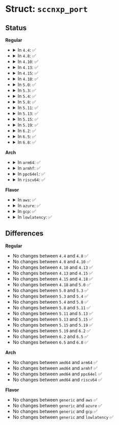 # Struct: <code>sccnxp_port</code>

## Status
<b>Regular</b>
<ul>
<li>
<details>
<summary>In <code>4.4</code>: ✅</summary>

```c
struct sccnxp_port {
    struct uart_driver uart;
    struct uart_port port[2];
    bool opened[2];
    int irq;
    u8 imr;
    struct sccnxp_chip *chip;
    struct console console;
    spinlock_t lock;
    bool poll;
    struct timer_list timer;
    struct sccnxp_pdata pdata;
    struct regulator *regulator;
};
```
</details>
</li>
<li>
<details>
<summary>In <code>4.8</code>: ✅</summary>

```c
struct sccnxp_port {
    struct uart_driver uart;
    struct uart_port port[2];
    bool opened[2];
    int irq;
    u8 imr;
    struct sccnxp_chip *chip;
    struct console console;
    spinlock_t lock;
    bool poll;
    struct timer_list timer;
    struct sccnxp_pdata pdata;
    struct regulator *regulator;
};
```
</details>
</li>
<li>
<details>
<summary>In <code>4.10</code>: ✅</summary>

```c
struct sccnxp_port {
    struct uart_driver uart;
    struct uart_port port[2];
    bool opened[2];
    int irq;
    u8 imr;
    struct sccnxp_chip *chip;
    struct console console;
    spinlock_t lock;
    bool poll;
    struct timer_list timer;
    struct sccnxp_pdata pdata;
    struct regulator *regulator;
};
```
</details>
</li>
<li>
<details>
<summary>In <code>4.13</code>: ✅</summary>

```c
struct sccnxp_port {
    struct uart_driver uart;
    struct uart_port port[2];
    bool opened[2];
    int irq;
    u8 imr;
    struct sccnxp_chip *chip;
    struct console console;
    spinlock_t lock;
    bool poll;
    struct timer_list timer;
    struct sccnxp_pdata pdata;
    struct regulator *regulator;
};
```
</details>
</li>
<li>
<details>
<summary>In <code>4.15</code>: ✅</summary>

```c
struct sccnxp_port {
    struct uart_driver uart;
    struct uart_port port[2];
    bool opened[2];
    int irq;
    u8 imr;
    struct sccnxp_chip *chip;
    struct console console;
    spinlock_t lock;
    bool poll;
    struct timer_list timer;
    struct sccnxp_pdata pdata;
    struct regulator *regulator;
};
```
</details>
</li>
<li>
<details>
<summary>In <code>4.18</code>: ✅</summary>

```c
struct sccnxp_port {
    struct uart_driver uart;
    struct uart_port port[2];
    bool opened[2];
    int irq;
    u8 imr;
    struct sccnxp_chip *chip;
    struct console console;
    spinlock_t lock;
    bool poll;
    struct timer_list timer;
    struct sccnxp_pdata pdata;
    struct regulator *regulator;
};
```
</details>
</li>
<li>
<details>
<summary>In <code>5.0</code>: ✅</summary>

```c
struct sccnxp_port {
    struct uart_driver uart;
    struct uart_port port[2];
    bool opened[2];
    int irq;
    u8 imr;
    struct sccnxp_chip *chip;
    struct console console;
    spinlock_t lock;
    bool poll;
    struct timer_list timer;
    struct sccnxp_pdata pdata;
    struct regulator *regulator;
};
```
</details>
</li>
<li>
<details>
<summary>In <code>5.3</code>: ✅</summary>

```c
struct sccnxp_port {
    struct uart_driver uart;
    struct uart_port port[2];
    bool opened[2];
    int irq;
    u8 imr;
    struct sccnxp_chip *chip;
    struct console console;
    spinlock_t lock;
    bool poll;
    struct timer_list timer;
    struct sccnxp_pdata pdata;
    struct regulator *regulator;
};
```
</details>
</li>
<li>
<details>
<summary>In <code>5.4</code>: ✅</summary>

```c
struct sccnxp_port {
    struct uart_driver uart;
    struct uart_port port[2];
    bool opened[2];
    int irq;
    u8 imr;
    struct sccnxp_chip *chip;
    struct console console;
    spinlock_t lock;
    bool poll;
    struct timer_list timer;
    struct sccnxp_pdata pdata;
    struct regulator *regulator;
};
```
</details>
</li>
<li>
<details>
<summary>In <code>5.8</code>: ✅</summary>

```c
struct sccnxp_port {
    struct uart_driver uart;
    struct uart_port port[2];
    bool opened[2];
    int irq;
    u8 imr;
    struct sccnxp_chip *chip;
    struct console console;
    spinlock_t lock;
    bool poll;
    struct timer_list timer;
    struct sccnxp_pdata pdata;
    struct regulator *regulator;
};
```
</details>
</li>
<li>
<details>
<summary>In <code>5.11</code>: ✅</summary>

```c
struct sccnxp_port {
    struct uart_driver uart;
    struct uart_port port[2];
    bool opened[2];
    int irq;
    u8 imr;
    struct sccnxp_chip *chip;
    struct console console;
    spinlock_t lock;
    bool poll;
    struct timer_list timer;
    struct sccnxp_pdata pdata;
    struct regulator *regulator;
};
```
</details>
</li>
<li>
<details>
<summary>In <code>5.13</code>: ✅</summary>

```c
struct sccnxp_port {
    struct uart_driver uart;
    struct uart_port port[2];
    bool opened[2];
    int irq;
    u8 imr;
    struct sccnxp_chip *chip;
    struct console console;
    spinlock_t lock;
    bool poll;
    struct timer_list timer;
    struct sccnxp_pdata pdata;
    struct regulator *regulator;
};
```
</details>
</li>
<li>
<details>
<summary>In <code>5.15</code>: ✅</summary>

```c
struct sccnxp_port {
    struct uart_driver uart;
    struct uart_port port[2];
    bool opened[2];
    int irq;
    u8 imr;
    struct sccnxp_chip *chip;
    struct console console;
    spinlock_t lock;
    bool poll;
    struct timer_list timer;
    struct sccnxp_pdata pdata;
    struct regulator *regulator;
};
```
</details>
</li>
<li>
<details>
<summary>In <code>5.19</code>: ✅</summary>

```c
struct sccnxp_port {
    struct uart_driver uart;
    struct uart_port port[2];
    bool opened[2];
    int irq;
    u8 imr;
    struct sccnxp_chip *chip;
    struct console console;
    spinlock_t lock;
    bool poll;
    struct timer_list timer;
    struct sccnxp_pdata pdata;
    struct regulator *regulator;
};
```
</details>
</li>
<li>
<details>
<summary>In <code>6.2</code>: ✅</summary>

```c
struct sccnxp_port {
    struct uart_driver uart;
    struct uart_port port[2];
    bool opened[2];
    int irq;
    u8 imr;
    struct sccnxp_chip *chip;
    struct console console;
    spinlock_t lock;
    bool poll;
    struct timer_list timer;
    struct sccnxp_pdata pdata;
    struct regulator *regulator;
};
```
</details>
</li>
<li>
<details>
<summary>In <code>6.5</code>: ✅</summary>

```c
struct sccnxp_port {
    struct uart_driver uart;
    struct uart_port port[2];
    bool opened[2];
    int irq;
    u8 imr;
    struct sccnxp_chip *chip;
    struct console console;
    spinlock_t lock;
    bool poll;
    struct timer_list timer;
    struct sccnxp_pdata pdata;
    struct regulator *regulator;
};
```
</details>
</li>
<li>
<details>
<summary>In <code>6.8</code>: ✅</summary>

```c
struct sccnxp_port {
    struct uart_driver uart;
    struct uart_port port[2];
    bool opened[2];
    int irq;
    u8 imr;
    struct sccnxp_chip *chip;
    struct console console;
    spinlock_t lock;
    bool poll;
    struct timer_list timer;
    struct sccnxp_pdata pdata;
    struct regulator *regulator;
};
```
</details>
</li>
</ul>
<b>Arch</b>
<ul>
<li>
<details>
<summary>In <code>arm64</code>: ✅</summary>

```c
struct sccnxp_port {
    struct uart_driver uart;
    struct uart_port port[2];
    bool opened[2];
    int irq;
    u8 imr;
    struct sccnxp_chip *chip;
    struct console console;
    spinlock_t lock;
    bool poll;
    struct timer_list timer;
    struct sccnxp_pdata pdata;
    struct regulator *regulator;
};
```
</details>
</li>
<li>
<details>
<summary>In <code>armhf</code>: ✅</summary>

```c
struct sccnxp_port {
    struct uart_driver uart;
    struct uart_port port[2];
    bool opened[2];
    int irq;
    u8 imr;
    struct sccnxp_chip *chip;
    struct console console;
    spinlock_t lock;
    bool poll;
    struct timer_list timer;
    struct sccnxp_pdata pdata;
    struct regulator *regulator;
};
```
</details>
</li>
<li>
<details>
<summary>In <code>ppc64el</code>: ✅</summary>

```c
struct sccnxp_port {
    struct uart_driver uart;
    struct uart_port port[2];
    bool opened[2];
    int irq;
    u8 imr;
    struct sccnxp_chip *chip;
    struct console console;
    spinlock_t lock;
    bool poll;
    struct timer_list timer;
    struct sccnxp_pdata pdata;
    struct regulator *regulator;
};
```
</details>
</li>
<li>
<details>
<summary>In <code>riscv64</code>: ✅</summary>

```c
struct sccnxp_port {
    struct uart_driver uart;
    struct uart_port port[2];
    bool opened[2];
    int irq;
    u8 imr;
    struct sccnxp_chip *chip;
    struct console console;
    spinlock_t lock;
    bool poll;
    struct timer_list timer;
    struct sccnxp_pdata pdata;
    struct regulator *regulator;
};
```
</details>
</li>
</ul>
<b>Flavor</b>
<ul>
<li>
<details>
<summary>In <code>aws</code>: ✅</summary>

```c
struct sccnxp_port {
    struct uart_driver uart;
    struct uart_port port[2];
    bool opened[2];
    int irq;
    u8 imr;
    struct sccnxp_chip *chip;
    struct console console;
    spinlock_t lock;
    bool poll;
    struct timer_list timer;
    struct sccnxp_pdata pdata;
    struct regulator *regulator;
};
```
</details>
</li>
<li>
<details>
<summary>In <code>azure</code>: ✅</summary>

```c
struct sccnxp_port {
    struct uart_driver uart;
    struct uart_port port[2];
    bool opened[2];
    int irq;
    u8 imr;
    struct sccnxp_chip *chip;
    struct console console;
    spinlock_t lock;
    bool poll;
    struct timer_list timer;
    struct sccnxp_pdata pdata;
    struct regulator *regulator;
};
```
</details>
</li>
<li>
<details>
<summary>In <code>gcp</code>: ✅</summary>

```c
struct sccnxp_port {
    struct uart_driver uart;
    struct uart_port port[2];
    bool opened[2];
    int irq;
    u8 imr;
    struct sccnxp_chip *chip;
    struct console console;
    spinlock_t lock;
    bool poll;
    struct timer_list timer;
    struct sccnxp_pdata pdata;
    struct regulator *regulator;
};
```
</details>
</li>
<li>
<details>
<summary>In <code>lowlatency</code>: ✅</summary>

```c
struct sccnxp_port {
    struct uart_driver uart;
    struct uart_port port[2];
    bool opened[2];
    int irq;
    u8 imr;
    struct sccnxp_chip *chip;
    struct console console;
    spinlock_t lock;
    bool poll;
    struct timer_list timer;
    struct sccnxp_pdata pdata;
    struct regulator *regulator;
};
```
</details>
</li>
</ul>

## Differences
<b>Regular</b>
<ul>
<li>
No changes between <code>4.4</code> and <code>4.8</code> ✅
</li>
<li>
No changes between <code>4.8</code> and <code>4.10</code> ✅
</li>
<li>
No changes between <code>4.10</code> and <code>4.13</code> ✅
</li>
<li>
No changes between <code>4.13</code> and <code>4.15</code> ✅
</li>
<li>
No changes between <code>4.15</code> and <code>4.18</code> ✅
</li>
<li>
No changes between <code>4.18</code> and <code>5.0</code> ✅
</li>
<li>
No changes between <code>5.0</code> and <code>5.3</code> ✅
</li>
<li>
No changes between <code>5.3</code> and <code>5.4</code> ✅
</li>
<li>
No changes between <code>5.4</code> and <code>5.8</code> ✅
</li>
<li>
No changes between <code>5.8</code> and <code>5.11</code> ✅
</li>
<li>
No changes between <code>5.11</code> and <code>5.13</code> ✅
</li>
<li>
No changes between <code>5.13</code> and <code>5.15</code> ✅
</li>
<li>
No changes between <code>5.15</code> and <code>5.19</code> ✅
</li>
<li>
No changes between <code>5.19</code> and <code>6.2</code> ✅
</li>
<li>
No changes between <code>6.2</code> and <code>6.5</code> ✅
</li>
<li>
No changes between <code>6.5</code> and <code>6.8</code> ✅
</li>
</ul>
<b>Arch</b>
<ul>
<li>
No changes between <code>amd64</code> and <code>arm64</code> ✅
</li>
<li>
No changes between <code>amd64</code> and <code>armhf</code> ✅
</li>
<li>
No changes between <code>amd64</code> and <code>ppc64el</code> ✅
</li>
<li>
No changes between <code>amd64</code> and <code>riscv64</code> ✅
</li>
</ul>
<b>Flavor</b>
<ul>
<li>
No changes between <code>generic</code> and <code>aws</code> ✅
</li>
<li>
No changes between <code>generic</code> and <code>azure</code> ✅
</li>
<li>
No changes between <code>generic</code> and <code>gcp</code> ✅
</li>
<li>
No changes between <code>generic</code> and <code>lowlatency</code> ✅
</li>
</ul>
